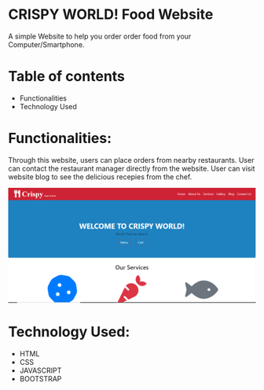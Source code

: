 # CRISPY WORLD! Food Website
A simple Website to help you order order food from your Computer/Smartphone.

# Table of contents

- Functionalities
- Technology Used

# Functionalities:
Through this website, users can place orders from nearby restaurants. User can contact the restaurant manager directly from the website. User can visit website blog to see the delicious recepies from the chef.

![srceen shot](https://raw.githubusercontent.com/amitverma07/Crispy_World/master/websitess.PNG)

# Technology Used:
- HTML
- CSS 
- JAVASCRIPT
- BOOTSTRAP



